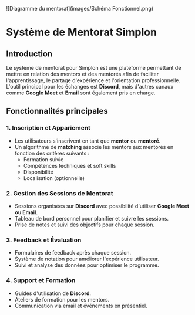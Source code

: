 ![Diagramme du mentorat](images/Schéma Fonctionnel.png)

# Système de Mentorat Simplon


## Introduction
Le système de mentorat pour Simplon est une plateforme permettant de mettre en relation des mentors et des mentorés afin de faciliter l'apprentissage, le partage d'expérience et l'orientation professionnelle. L'outil principal pour les échanges est **Discord**, mais d'autres canaux comme **Google Meet** et **Email** sont également pris en charge.

## Fonctionnalités principales
### 1. Inscription et Appariement
- Les utilisateurs s'inscrivent en tant que **mentor** ou **mentoré**.
- Un algorithme de **matching** associe les mentors aux mentorés en fonction des critères suivants :
  - Formation suivie
  - Compétences techniques et soft skills
  - Disponibilité
  - Localisation (optionnelle)

### 2. Gestion des Sessions de Mentorat
- Sessions organisées sur **Discord** avec possibilité d'utiliser **Google Meet ou Email**.
- Tableau de bord personnel pour planifier et suivre les sessions.
- Prise de notes et suivi des objectifs pour chaque session.

### 3. Feedback et Évaluation
- Formulaires de feedback après chaque session.
- Système de notation pour améliorer l'expérience utilisateur.
- Suivi et analyse des données pour optimiser le programme.

### 4. Support et Formation
- Guides d'utilisation de **Discord**.
- Ateliers de formation pour les mentors.
- Communication via email et événements en présentiel.


